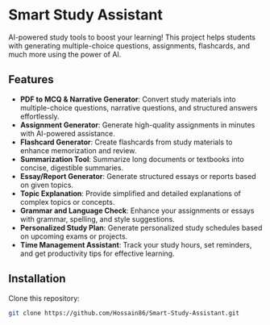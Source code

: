 # Smart Study Assistant

AI-powered study tools to boost your learning! This project helps students with generating multiple-choice questions, assignments, flashcards, and much more using the power of AI.

## Features

- **PDF to MCQ & Narrative Generator**: Convert study materials into multiple-choice questions, narrative questions, and structured answers effortlessly.
- **Assignment Generator**: Generate high-quality assignments in minutes with AI-powered assistance.
- **Flashcard Generator**: Create flashcards from study materials to enhance memorization and review.
- **Summarization Tool**: Summarize long documents or textbooks into concise, digestible summaries.
- **Essay/Report Generator**: Generate structured essays or reports based on given topics.
- **Topic Explanation**: Provide simplified and detailed explanations of complex topics or concepts.
- **Grammar and Language Check**: Enhance your assignments or essays with grammar, spelling, and style suggestions.
- **Personalized Study Plan**: Generate personalized study schedules based on upcoming exams or projects.
- **Time Management Assistant**: Track your study hours, set reminders, and get productivity tips for effective learning.

## Installation

Clone this repository:

```bash
git clone https://github.com/Hossain86/Smart-Study-Assistant.git
